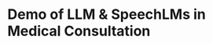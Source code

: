 # Demo of LLM & SpeechLMs in Medical Consultation




<html lang="zh-CN">
<head>
    <meta charset="UTF-8">
    <meta name="viewport" content="width=device-width, initial-scale=1.0">
    <script src="https://cdn.tailwindcss.com"></script>
    <style>
        /* 自定义 Tailwind 样式 */
        .demo-container {
            max-width: 100%;
            margin-left: auto;
            margin-right: auto;
            padding-left: 1rem;
            padding-right: 1rem;
        }

        .dialog-card {
            background-color: #fff;
            padding: 1rem;
            border-radius: 0.5rem;
            box-shadow: 0 4px 6px -1px rgba(0, 0, 0, 0.1), 0 2px 4px -1px rgba(0, 0, 0, 0.06);
        }

        .speech-player {
            width: 100%;
        }

        /* 统一的网格布局样式，两列 */
        .dialog-row {
            display: grid;
            grid-template-columns: 120px 1fr; /* 模型名固定宽度，内容区自适应 */
            align-items: flex-start; /* 顶部对齐 */
            gap: 1rem;
            padding-top: 0.5rem;
            padding-bottom: 0.5rem;
            border-top: 1px solid #e5e7eb;
        }

        .dialog-row:first-of-type {
            border-top: none; /* 移除第一行的上边框 */
        }
    </style>
</head>
<body class="bg-gray-50 text-gray-800">

    <div class="demo-container py-12">
        <h1 class="text-4xl font-extrabold text-gray-900 mb-8">Audio LLM Demo</h1>

        <div id="wild-dialog" class="space-y-6">
            <h2 class="text-2xl font-bold mb-4">Wild</h2>
            <div id="dialog-container" class="space-y-8"></div>
        </div>
    </div>

    <script>
        // Wild部分的加载函数
        async function loadWildDialogs() {
            const res = await fetch("/file/SMD/wild/merged_dialog.json");
            const dialogs = await res.json();
            const container = document.getElementById("dialog-container");

            dialogs.forEach(dialog => {
                const card = document.createElement("div");
                card.className = "dialog-card shadow-lg";

                const patientRow = document.createElement("div");
                patientRow.className = "flex items-center space-x-4 mb-4 border-b border-gray-200 pb-4";
                const patientSpeech = dialog.question.speech ? `/file/SMD/wild/${dialog.question.speech.split('/').pop()}` : "";
                patientRow.innerHTML = `
                    <span class="font-semibold text-gray-500 w-24 flex-shrink-0">Patient</span>
                    <span class="flex-1 text-lg font-medium text-gray-800">${dialog.question.text}</span>
                    ${patientSpeech ? `<audio controls class="speech-player"><source src="${patientSpeech}" type="audio/wav"></audio>` : ""}
                `;
                card.appendChild(patientRow);

                Object.entries(dialog.answers).forEach(([model, ans]) => {
                    const modelRow = document.createElement("div");
                    modelRow.className = "dialog-row";
                    const modelSpeech = ans.speech ? `/file/SMD/wild/${ans.speech}` : "";
                    modelRow.innerHTML = `
                        <span class="font-medium text-gray-500">${model}</span>
                        <div class="flex flex-col space-y-2">
                            <span class="text-gray-700">${ans.text}</span>
                            ${modelSpeech ? `<audio controls class="speech-player"><source src="${modelSpeech}" type="audio/wav"></audio>` : ""}
                        </div>
                    `;
                    card.appendChild(modelRow);
                });

                container.appendChild(card);
            });
        }

        // 页面加载完成后调用函数
        document.addEventListener('DOMContentLoaded', () => {
            loadWildDialogs();
        });
    </script>
</body>
</html>